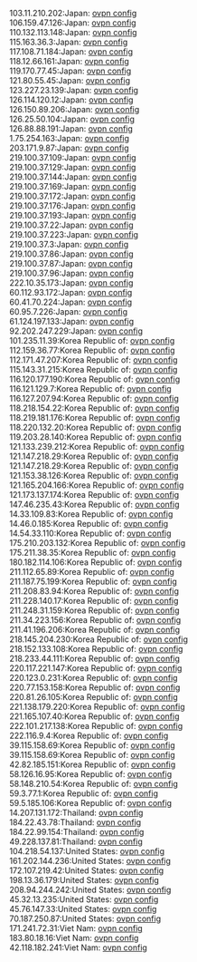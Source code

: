 103.11.210.202:Japan: [ovpn config](vpn/103_11_210_202.ovpn)  
106.159.47.126:Japan: [ovpn config](vpn/106_159_47_126.ovpn)  
110.132.113.148:Japan: [ovpn config](vpn/110_132_113_148.ovpn)  
115.163.36.3:Japan: [ovpn config](vpn/115_163_36_3.ovpn)  
117.108.71.184:Japan: [ovpn config](vpn/117_108_71_184.ovpn)  
118.12.66.161:Japan: [ovpn config](vpn/118_12_66_161.ovpn)  
119.170.77.45:Japan: [ovpn config](vpn/119_170_77_45.ovpn)  
121.80.55.45:Japan: [ovpn config](vpn/121_80_55_45.ovpn)  
123.227.23.139:Japan: [ovpn config](vpn/123_227_23_139.ovpn)  
126.114.120.12:Japan: [ovpn config](vpn/126_114_120_12.ovpn)  
126.150.89.206:Japan: [ovpn config](vpn/126_150_89_206.ovpn)  
126.25.50.104:Japan: [ovpn config](vpn/126_25_50_104.ovpn)  
126.88.88.191:Japan: [ovpn config](vpn/126_88_88_191.ovpn)  
1.75.254.163:Japan: [ovpn config](vpn/1_75_254_163.ovpn)  
203.171.9.87:Japan: [ovpn config](vpn/203_171_9_87.ovpn)  
219.100.37.109:Japan: [ovpn config](vpn/219_100_37_109.ovpn)  
219.100.37.129:Japan: [ovpn config](vpn/219_100_37_129.ovpn)  
219.100.37.144:Japan: [ovpn config](vpn/219_100_37_144.ovpn)  
219.100.37.169:Japan: [ovpn config](vpn/219_100_37_169.ovpn)  
219.100.37.172:Japan: [ovpn config](vpn/219_100_37_172.ovpn)  
219.100.37.176:Japan: [ovpn config](vpn/219_100_37_176.ovpn)  
219.100.37.193:Japan: [ovpn config](vpn/219_100_37_193.ovpn)  
219.100.37.22:Japan: [ovpn config](vpn/219_100_37_22.ovpn)  
219.100.37.223:Japan: [ovpn config](vpn/219_100_37_223.ovpn)  
219.100.37.3:Japan: [ovpn config](vpn/219_100_37_3.ovpn)  
219.100.37.86:Japan: [ovpn config](vpn/219_100_37_86.ovpn)  
219.100.37.87:Japan: [ovpn config](vpn/219_100_37_87.ovpn)  
219.100.37.96:Japan: [ovpn config](vpn/219_100_37_96.ovpn)  
222.10.35.173:Japan: [ovpn config](vpn/222_10_35_173.ovpn)  
60.112.93.172:Japan: [ovpn config](vpn/60_112_93_172.ovpn)  
60.41.70.224:Japan: [ovpn config](vpn/60_41_70_224.ovpn)  
60.95.7.226:Japan: [ovpn config](vpn/60_95_7_226.ovpn)  
61.124.197.133:Japan: [ovpn config](vpn/61_124_197_133.ovpn)  
92.202.247.229:Japan: [ovpn config](vpn/92_202_247_229.ovpn)  
101.235.11.39:Korea Republic of: [ovpn config](vpn/101_235_11_39.ovpn)  
112.159.36.77:Korea Republic of: [ovpn config](vpn/112_159_36_77.ovpn)  
112.171.47.207:Korea Republic of: [ovpn config](vpn/112_171_47_207.ovpn)  
115.143.31.215:Korea Republic of: [ovpn config](vpn/115_143_31_215.ovpn)  
116.120.177.190:Korea Republic of: [ovpn config](vpn/116_120_177_190.ovpn)  
116.121.129.7:Korea Republic of: [ovpn config](vpn/116_121_129_7.ovpn)  
116.127.207.94:Korea Republic of: [ovpn config](vpn/116_127_207_94.ovpn)  
118.218.154.22:Korea Republic of: [ovpn config](vpn/118_218_154_22.ovpn)  
118.219.181.176:Korea Republic of: [ovpn config](vpn/118_219_181_176.ovpn)  
118.220.132.20:Korea Republic of: [ovpn config](vpn/118_220_132_20.ovpn)  
119.203.28.140:Korea Republic of: [ovpn config](vpn/119_203_28_140.ovpn)  
121.133.239.212:Korea Republic of: [ovpn config](vpn/121_133_239_212.ovpn)  
121.147.218.29:Korea Republic of: [ovpn config](vpn/121_147_218_29.ovpn)  
121.147.218.29:Korea Republic of: [ovpn config](vpn/121_147_218_29.ovpn)  
121.153.38.126:Korea Republic of: [ovpn config](vpn/121_153_38_126.ovpn)  
121.165.204.166:Korea Republic of: [ovpn config](vpn/121_165_204_166.ovpn)  
121.173.137.174:Korea Republic of: [ovpn config](vpn/121_173_137_174.ovpn)  
147.46.235.43:Korea Republic of: [ovpn config](vpn/147_46_235_43.ovpn)  
14.33.109.83:Korea Republic of: [ovpn config](vpn/14_33_109_83.ovpn)  
14.46.0.185:Korea Republic of: [ovpn config](vpn/14_46_0_185.ovpn)  
14.54.33.110:Korea Republic of: [ovpn config](vpn/14_54_33_110.ovpn)  
175.210.203.132:Korea Republic of: [ovpn config](vpn/175_210_203_132.ovpn)  
175.211.38.35:Korea Republic of: [ovpn config](vpn/175_211_38_35.ovpn)  
180.182.114.106:Korea Republic of: [ovpn config](vpn/180_182_114_106.ovpn)  
211.112.65.89:Korea Republic of: [ovpn config](vpn/211_112_65_89.ovpn)  
211.187.75.199:Korea Republic of: [ovpn config](vpn/211_187_75_199.ovpn)  
211.208.83.94:Korea Republic of: [ovpn config](vpn/211_208_83_94.ovpn)  
211.228.140.17:Korea Republic of: [ovpn config](vpn/211_228_140_17.ovpn)  
211.248.31.159:Korea Republic of: [ovpn config](vpn/211_248_31_159.ovpn)  
211.34.223.156:Korea Republic of: [ovpn config](vpn/211_34_223_156.ovpn)  
211.41.196.206:Korea Republic of: [ovpn config](vpn/211_41_196_206.ovpn)  
218.145.204.230:Korea Republic of: [ovpn config](vpn/218_145_204_230.ovpn)  
218.152.133.108:Korea Republic of: [ovpn config](vpn/218_152_133_108.ovpn)  
218.233.44.111:Korea Republic of: [ovpn config](vpn/218_233_44_111.ovpn)  
220.117.221.147:Korea Republic of: [ovpn config](vpn/220_117_221_147.ovpn)  
220.123.0.231:Korea Republic of: [ovpn config](vpn/220_123_0_231.ovpn)  
220.77.153.158:Korea Republic of: [ovpn config](vpn/220_77_153_158.ovpn)  
220.81.26.105:Korea Republic of: [ovpn config](vpn/220_81_26_105.ovpn)  
221.138.179.220:Korea Republic of: [ovpn config](vpn/221_138_179_220.ovpn)  
221.165.107.40:Korea Republic of: [ovpn config](vpn/221_165_107_40.ovpn)  
222.101.217.138:Korea Republic of: [ovpn config](vpn/222_101_217_138.ovpn)  
222.116.9.4:Korea Republic of: [ovpn config](vpn/222_116_9_4.ovpn)  
39.115.158.69:Korea Republic of: [ovpn config](vpn/39_115_158_69.ovpn)  
39.115.158.69:Korea Republic of: [ovpn config](vpn/39_115_158_69.ovpn)  
42.82.185.151:Korea Republic of: [ovpn config](vpn/42_82_185_151.ovpn)  
58.126.16.95:Korea Republic of: [ovpn config](vpn/58_126_16_95.ovpn)  
58.148.210.54:Korea Republic of: [ovpn config](vpn/58_148_210_54.ovpn)  
59.3.77.1:Korea Republic of: [ovpn config](vpn/59_3_77_1.ovpn)  
59.5.185.106:Korea Republic of: [ovpn config](vpn/59_5_185_106.ovpn)  
14.207.131.172:Thailand: [ovpn config](vpn/14_207_131_172.ovpn)  
184.22.43.78:Thailand: [ovpn config](vpn/184_22_43_78.ovpn)  
184.22.99.154:Thailand: [ovpn config](vpn/184_22_99_154.ovpn)  
49.228.137.81:Thailand: [ovpn config](vpn/49_228_137_81.ovpn)  
104.218.54.137:United States: [ovpn config](vpn/104_218_54_137.ovpn)  
161.202.144.236:United States: [ovpn config](vpn/161_202_144_236.ovpn)  
172.107.219.42:United States: [ovpn config](vpn/172_107_219_42.ovpn)  
198.13.36.179:United States: [ovpn config](vpn/198_13_36_179.ovpn)  
208.94.244.242:United States: [ovpn config](vpn/208_94_244_242.ovpn)  
45.32.13.235:United States: [ovpn config](vpn/45_32_13_235.ovpn)  
45.76.147.33:United States: [ovpn config](vpn/45_76_147_33.ovpn)  
70.187.250.87:United States: [ovpn config](vpn/70_187_250_87.ovpn)  
171.241.72.31:Viet Nam: [ovpn config](vpn/171_241_72_31.ovpn)  
183.80.18.16:Viet Nam: [ovpn config](vpn/183_80_18_16.ovpn)  
42.118.182.241:Viet Nam: [ovpn config](vpn/42_118_182_241.ovpn)  
